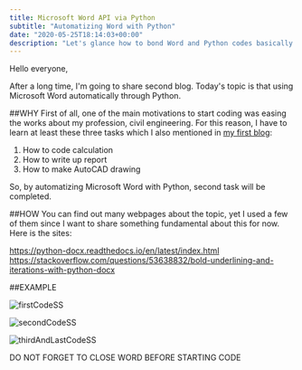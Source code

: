 ```yaml
---
title: Microsoft Word API via Python
subtitle: "Automatizing Word with Python"
date: "2020-05-25T18:14:03+00:00"
description: "Let's glance how to bond Word and Python codes basically."
---
```


Hello everyone,

After a long time, I'm going to share second blog. Today's topic is that using Microsoft Word automatically through Python. 


##WHY
First of all, one of the main motivations to start coding was easing the works about my profession, civil engineering. For this reason, I have to learn at least these three tasks which I also mentioned in [my first blog](https://alitalhaatici.com/blog/firstblogandhatilapp/ "First Blog & HatilApp"):

1) How to code calculation
2) How to write up report
3) How to make AutoCAD drawing

So, by automatizing Microsoft Word with Python, second task will be completed.


##HOW
You can find out many webpages about the topic, yet I used a few of them since I want to share something fundamental about this for now. Here is the sites:

https://python-docx.readthedocs.io/en/latest/index.html
https://stackoverflow.com/questions/53638832/bold-underlining-and-iterations-with-python-docx


##EXAMPLE


![](/firstCode.png "firstCodeSS")


![](/secondCode.png "secondCodeSS")


![](/thirdAndLastCode.png "thirdAndLastCodeSS")


DO NOT FORGET TO CLOSE WORD BEFORE STARTING CODE 